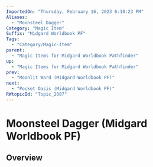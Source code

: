 ```yaml
---
ImportedOn: "Thursday, February 16, 2023 6:10:23 PM"
Aliases:
  - "Moonsteel Dagger"
Category: "Magic Item"
Suffix: "Midgard Worldbook PF"
Tags:
  - "Category/Magic-Item"
parent:
  - "Magic Items for Midgard Worldbook Pathfinder"
up:
  - "Magic Items for Midgard Worldbook Pathfinder"
prev:
  - "Moonlit Ward (Midgard Worldbook PF)"
next:
  - "Pocket Oasis (Midgard Worldbook PF)"
RWtopicId: "Topic_2087"
---
```

# Moonsteel Dagger (Midgard Worldbook PF)
## Overview

